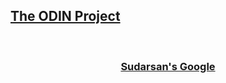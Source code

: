 <html>
    <body>
        <h2><a href="https://www.theodinproject.com/">The ODIN Project</h2>
        <br/>
        <center><h3><a href="https://sudarsanrajagopalan.github.io/google-homepage/">Sudarsan's Google</h3></center>
    </body>
</html>
